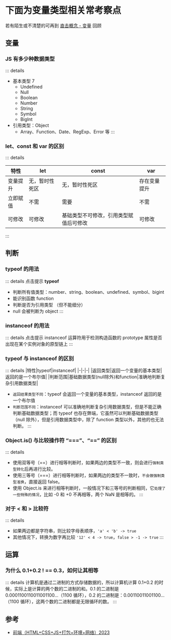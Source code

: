 # 下面为变量类型相关常考察点

若有陌生或不清楚的可再到 [直击概念 - 变量](../../%E7%9B%B4%E5%87%BB%E6%A6%82%E5%BF%B5/02js/s_js_1-base.md) 回顾

## 变量

### JS 有多少种数据类型

::: details

- 基本类型 7
  - Undefined
  - Null
  - Boolean
  - Number
  - String
  - Symbol
  - BigInt
- 引用类型：Object
  - Array、Function、Date、RegExp、Error 等
  :::

### let、const 和 var 的区别

::: details

|特性|let|const|var|
|-|-|-|-|
|变量提升|无，暂时性死区|无，暂时性死区|存在变量提升|
|立即赋值|不需|需要|不需|
|可修改|可修改|基础类型不可修改，引用类型赋值后可修改|可修改|

  :::

## 判断

### typeof 的用法

::: details 点击提示
**typeof**

- 判断所有值类型：number、string、boolean、undefined、symbol、bigint
- 能识别函数 function
- 判断是否为引用类型 （但不能细分）
- null 会被判断为 object
   :::

### instanceof 的用法

::: details 点击提示
instanceof 运算符用于检测构造函数的 prototype 属性是否出现在某个实例对象的原型链上
:::

### typeof 与 instanceof 的区别

::: details
|特性|typeof|instanceof|
|-|-|-|
|返回类型|返回一个变量的基本类型|返回的是一个布尔值|
|判断范围|基础数据类型(null除外)和function|准确地判断复杂引用数据类型|

- `返回结果类型不同`：typeof 会返回一个变量的基本类型，instanceof 返回的是一个布尔值
- `判断范围不同`：instanceof 可以准确地判断复杂引用数据类型，但是不能正确判断基础数据类型；而 typeof 也存在弊端，它虽然可以判断基础数据类型（null 除外），但是引用数据类型中，除了 function 类型以外，其他的也无法判断。
  :::

### Object.is() 与比较操作符 “===”、“==” 的区别

::: details
- 使用双等号（==）进行相等判断时，如果两边的类型不一致，则会进行`强制类型转化`后再进行比较。
- 使用三等号（===）进行相等判断时，如果两边的类型不一致时，`不会做强制类型准换`，直接返回 false。
- 使用 Object.is 来进行相等判断时，一般情况下和三等号的判断相同，它`处理了一些特殊的情况`，比如 -0 和 +0 不再相等，两个 NaN 是相等的。
  :::

### 对于 < 和 > 比较符

::: details

- 如果两边都是字符串，则比较字母表顺序，`'a' < 'b' -> true`
- 其他情况下，转换为数字再比较 `'12' < 4 -> true`，`false > -1 -> true`
  :::

## 运算

### 为什么 0.1+0.2 ! == 0.3，如何让其相等

::: details
计算机是通过二进制的方式存储数据的，所以计算机计算 0.1+0.2 的时候，实际上是计算的两个数的二进制的和。0.1 的二进制是 0.0001100110011001100...（1100 循环），0.2 的二进制是：0.00110011001100...（1100 循环），这两个数的二进制都是无限循环的数。
:::

## 参考

- [前端（HTML+CSS+JS+打包+环境+网络）2023](https://juejin.cn/post/7227787460968415289)

